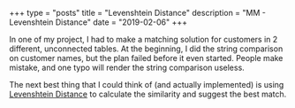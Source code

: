 +++
type = "posts"
title = "Levenshtein Distance"
description = "MM - Levenshtein Distance"
date = "2019-02-06" 
+++

In one of my project, I had to make a matching solution for customers in 2 different, unconnected tables. At the beginning, I did the string comparison on customer names, but the plan failed before it even started. People make mistake, and one typo will render the string comparison useless.

The next best thing that I could think of (and actually implemented) is using <a href="https://en.wikipedia.org/wiki/Levenshtein_distance">Levenshtein Distance</a> to calculate the similarity and suggest the best match.



